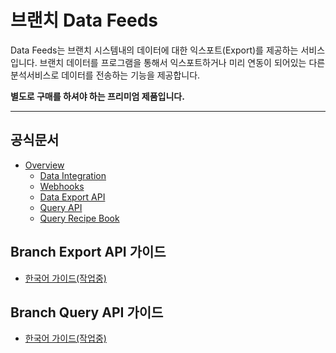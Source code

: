 # 브랜치 Data Feeds

Data Feeds는 브랜치 시스템내의 데이터에 대한 익스포트(Export)를 제공하는 서비스입니다.
브랜치 데이터를 프로그램을 통해서 익스포트하거나 미리 연동이 되어있는 다른 분석서비스로 데이터를 전송하는 기능을 제공합니다.

**별도로 구매를 하셔야 하는 프리미엄 제품입니다.**

---

## 공식문서
* [Overview](https://docs.branch.io/pages/exports/data-feeds-overview/)
    * [Data Integration](https://docs.branch.io/pages/integrations/data-integrations/)
    * [Webhooks](https://docs.branch.io/pages/exports/ua-webhooks/)
    * [Data Export API](https://docs.branch.io/pages/exports/api-v3/)
    * [Query API](https://docs.branch.io/pages/exports/query-api/)
    * [Query Recipe Book](https://docs.branch.io/pages/exports/query-recipe-book/)

## Branch Export API 가이드
* [한국어 가이드(작업중)](branch-export-api.md)

## Branch Query API 가이드
* [한국어 가이드(작업중)](branch-query-api.md)
